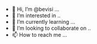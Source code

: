 - 👋 Hi, I’m @bevisi ...
- 👀 I’m interested in ..
- 🌱 I’m currently learning ...
- 💞️ I’m looking to collaborate on ..
- 📫 How to reach me ...

<!---
bevisi/bevisi is a ✨ special ✨ repository because its `README.md` (this file) appears on your GitHub profile.
You can click the Preview link to take a look at your changes.
--->
